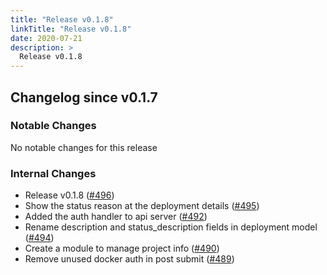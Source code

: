 ```yaml
---
title: "Release v0.1.8"
linkTitle: "Release v0.1.8"
date: 2020-07-21
description: >
  Release v0.1.8
---
```


## Changelog since v0.1.7

### Notable Changes

No notable changes for this release

### Internal Changes
* Release v0.1.8 ([#496](https://github.com/pipe-cd/pipecd/pull/496))
* Show the status reason at the deployment details ([#495](https://github.com/pipe-cd/pipecd/pull/495))
* Added the auth handler to api server ([#492](https://github.com/pipe-cd/pipecd/pull/492))
* Rename description and status_description fields in deployment model ([#494](https://github.com/pipe-cd/pipecd/pull/494))
* Create a module to manage project info ([#490](https://github.com/pipe-cd/pipecd/pull/490))
* Remove unused docker auth in post submit ([#489](https://github.com/pipe-cd/pipecd/pull/489))
